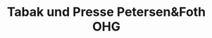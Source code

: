 ---
title: "Tabak und Presse Petersen&Foth OHG"
url: /hamburg/tabak-und-presse-petersenundfoth-ohg/
shop: Zeitungen
---